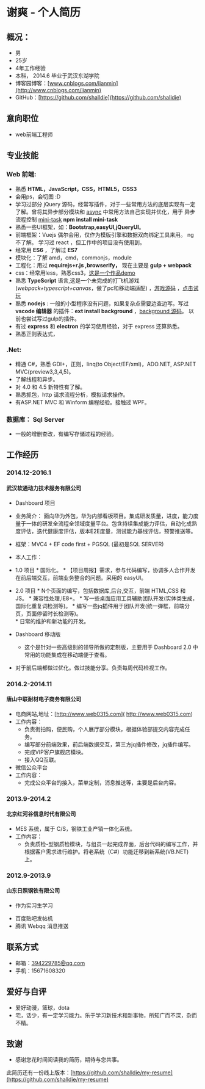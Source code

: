 # 谢爽 - 个人简历

## 概况：
- 男
- 25岁
- 4年工作经验
- 本科， 2014.6 毕业于武汉东湖学院
- 博客园博客：[www.cnblogs.com/lianmin](http://www.cnblogs.com/lianmin)
- GitHub：[https://github.com/shalldie](https://github.com/shalldie)

## 意向职位
- web前端工程师

## 专业技能

### Web 前端:
- 熟悉 **HTML，JavaScript，CSS，HTML5，CSS3**
- 会用ps，会切图 :D
- 学习过部分 jQuery 源码，经常写插件，对于一些常用方法的底层实现有一定了解。曾将其异步部分模块和 [async](https://github.com/caolan/async) 中常用方法自己实现并优化，用于 异步流程控制 [mini-task](https://github.com/shalldie/mini-task)  **npm install mini-task**
- 熟悉一些UI框架，如：**Bootstrap,easyUI,jQueryUI**。
- 前端框架：Vuejs 偶尔会用，仅作为模版引擎和数据双向绑定工具来用。 ng不了解。 学习过 react ，但工作中的项目没有使用到。
- 经常用 **ES6** ，了解过 **ES7**
- 模块化：了解 amd，cmd，commonjs，module
- 工程化：用过 **requirejs+r.js ,browserify，** 现在主要是 **gulp + webpack**
- css：经常用less，熟悉css3，[这是一个作品demo](https://shalldie.github.io/demos/bud-css3/index.html)
- 熟悉 **TypeScript** 语言,这是一个未完成的打飞机游戏(*webpack+typescript+canvas*，做了pc和移动端适配) ，[游戏源码](https://github.com/shalldie/hit-plane) ，[点击试玩](https://shalldie.github.io/demos/hit-plane/index.html)
- 熟悉 **nodejs** : 一般的小型程序没有问题，如果复杂点需要边查边写。写过 **vscode 编辑器** 的插件：**ext install background** ，[background 源码](https://github.com/shalldie/vscode-background)。 以前也尝试写过gulp的插件。
- 有过 **express** 和 **electron** 的学习使用经验，对于 express 还算熟悉。
- 熟悉正则表达式，

### .Net:
- 精通 C#，熟悉 GDI+，正则，linq(to Object/EF/xml)，ADO.NET,
ASP.NET MVC(preview3,3,4,5)。
- 了解线程和异步。
- 对 4.0 和 4.5 新特性有了解。
- 熟悉抓包，http 请求流程分析，模拟请求操作。
- 有ASP.NET MVC 和 Winform 编程经验。接触过 WPF。

### 数据库： Sql Server
- 一般的增删查改，有编写存储过程的经验。

## 工作经历

### 2014.12-2016.1 
#### 武汉软通动力技术服务有限公司
- Dashboard 项目
- 业务简介： 面向华为外包，华为内部看板项目。集成研发质量，进度，能力度量于一体的研发全流程全领域度量平台。包含持续集成能力评估，自动化成熟度评估，迭代健康度评估，版本E2E度量，测试能力基线评估，预警推送等。
- 框架：MVC4 + EF code first + PGSQL (最初是SQL SERVER)
- 本人工作：

- 1.0 项目
      * 国际化。
      * 【项目周报】需求，参与代码编写，协调多人合作开发在前后端交互，前端业务整合的问题。采用的 easyUI。
- 2.0 项目
      * N个页面的编写，包括数据库,后台,交互，前端 HTML,CSS 和 JS。
      * 兼容性处理,IE8+。
      * 写一些桌面应用工具辅助团队开发(实体类生成，国际化重复词检测等)。
      * 编写一些jq插件用于团队开发(统一弹框，前端分页，页面停留时长检测等)。      
      * 日常的维护和新功能的开发。
- Dashboard 移动版
     * 这个是针对一些高级别的领导所做的定制版，主要用于 Dashboard 2.0 中常用的功能集成在移动端便于查看。


- 对于前后端都做过优化。做过技能分享。负责每周代码检视工作。

### 2014.2-2014.11 
#### 唐山中联耐材电子商务有限公司
- 电商网站,地址：[http://www.web0315.com]( http://www.web0315.com)
- 工作内容：
     * 负责街拍购，便民购，个人展厅部分模块，根据体验部提交内容完成任务。
     * 编写部分前端效果，前后端数据交互，第三方jq插件修改，jq插件编写。
     * 完成VIP客户旗舰店模块。
     * 接入QQ互联。
- 微信公众平台
- 工作内容：
     * 完成公众平台的接入，菜单定制，消息推送等，主要是后台内容。
    
### 2013.9-2014.2
#### 北京红河谷信息时代有限公司
- MES 系统，属于 C/S，钢铁工业产销一体化系统。
- 工作内容：
     * 负责质检-型钢质检模块，与组员一起完成界面，后台代码的编写工作，并根据客户需求进行维护。将老系统（C#）功能迁移到新系统(VB.NET)上。
     
### 2012.9-2013.9
#### 山东日照钢铁有限公司
- 作为实习生学习
 * 百度贴吧发帖机
 * 腾讯 Webqq 消息推送
 
## 联系方式
- 邮箱：394229785@qq.com
- 手机：15671608320

## 爱好与自评
 * 爱好动漫，篮球，dota
 * 宅，话少，有一定学习能力。乐于学习新技术和新事物，所知广而不深，杂而不精。

## 致谢
* 感谢您花时间阅读我的简历，期待与您共事。

此简历还有一份线上版本：[https://github.com/shalldie/my-resume](https://github.com/shalldie/my-resume)
